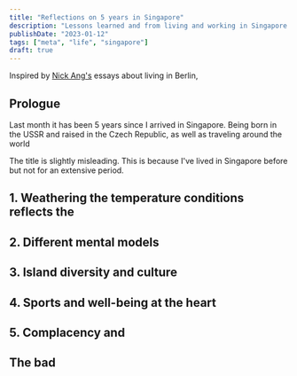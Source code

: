 ```yaml
---
title: "Reflections on 5 years in Singapore"
description: "Lessons learned and from living and working in Singapore for 5 years."
publishDate: "2023-01-12"
tags: ["meta", "life", "singapore"]
draft: true
---
```


Inspired by [Nick Ang's](www.nickang.com) essays about living in Berlin,

## Prologue

Last month it has been 5 years since I arrived in Singapore. Being born in the USSR and raised in the Czech Republic, as well as traveling around the world

The title is slightly misleading. This is because I've lived in Singapore before but not for an extensive period.

## 1. Weathering the temperature conditions reflects the

## 2. Different mental models

## 3. Island diversity and culture

## 4. Sports and well-being at the heart

## 5. Complacency and

## The bad
